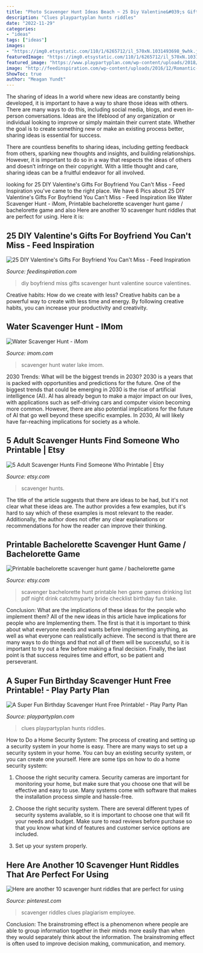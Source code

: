 ```yaml
---
title: "Photo Scavenger Hunt Ideas Beach ~ 25 Diy Valentine&#039;s Gifts For Boyfriend You Can&#039;t Miss"
description: "Clues playpartyplan hunts riddles"
date: "2022-11-29"
categories:
- "ideas"
tags: ["ideas"]
images:
- "https://img0.etsystatic.com/110/1/6265712/il_570xN.1031493698_9whk.jpg"
featuredImage: "https://img0.etsystatic.com/110/1/6265712/il_570xN.1031493698_9whk.jpg"
featured_image: "https://www.playpartyplan.com/wp-content/uploads/2018/06/birthday-scavenger-hunt-pins-4-of-4-610x1350.jpg"
image: "http://feedinspiration.com/wp-content/uploads/2016/12/Romantic-Scavenger-Hunt.jpg"
ShowToc: true
author: "Meagan Yundt"
---
```



The sharing of ideas
In a world where new ideas are constantly being developed, it is important to have a way to share those ideas with others. There are many ways to do this, including social media, blogs, and even in-person conversations.
Ideas are the lifeblood of any organization or individual looking to improve or simply maintain their current state. Whether the goal is to create something new or make an existing process better, sharing ideas is essential for success.

There are countless benefits to sharing ideas, including getting feedback from others, sparking new thoughts and insights, and building relationships. However, it is important to do so in a way that respects the ideas of others and doesn’t infringe on their copyright. With a little thought and care, sharing ideas can be a fruitful endeavor for all involved.

	

		
looking for 25 DIY Valentine&#039;s Gifts For Boyfriend You Can&#039;t Miss - Feed Inspiration you've came to the right place. We have 6 Pics about 25 DIY Valentine&#039;s Gifts For Boyfriend You Can&#039;t Miss - Feed Inspiration like Water Scavenger Hunt - iMom, Printable bachelorette scavenger hunt game / bachelorette game and also Here are another 10 scavenger hunt riddles that are perfect for using. Here it is:
		
    
## 25 DIY Valentine&#039;s Gifts For Boyfriend You Can&#039;t Miss - Feed Inspiration

<img loading=lazy src="http://feedinspiration.com/wp-content/uploads/2016/12/Romantic-Scavenger-Hunt.jpg" onerror="this.onerror=null;this.src='https://tse2.mm.bing.net/th?id=OIP.Z7lhdBllj_AcvRmVQ24XyQHaLc&amp;pid=15.1';" alt="25 DIY Valentine&#039;s Gifts For Boyfriend You Can&#039;t Miss - Feed Inspiration">

_Source: feedinspiration.com_

>diy boyfriend miss gifts scavenger hunt valentine source valentines. 

	

Creative habits: How do we create with less?
Creative habits can be a powerful way to create with less time and energy. By following creative habits, you can increase your productivity and creativity.

    
## Water Scavenger Hunt - IMom

<img loading=lazy src="http://www.imom.com/wp-content/uploads/2018/09/water-scavenger-hunt-lake-long.jpg" onerror="this.onerror=null;this.src='https://tse4.mm.bing.net/th?id=OIP.lb5P4ZOu3wq6wfq0VZhoOgHaFu&amp;pid=15.1';" alt="Water Scavenger Hunt - iMom">

_Source: imom.com_

>scavenger hunt water lake imom. 

	

2030 Trends: What will be the biggest trends in 2030?
2030 is a years that is packed with opportunities and predictions for the future. One of the biggest trends that could be emerging in 2030 is the rise of artificial intelligence (AI). AI has already begun to make a major impact on our lives, with applications such as self-driving cars and computer vision becoming more common. However, there are also potential implications for the future of AI that go well beyond these specific examples. In 2030, AI will likely have far-reaching implications for society as a whole.

    
## 5 Adult Scavenger Hunts Find Someone Who Printable | Etsy

<img loading=lazy src="https://i.etsystatic.com/19527921/r/il/dd3727/1773902358/il_794xN.1773902358_6jis.jpg" onerror="this.onerror=null;this.src='https://tse4.mm.bing.net/th?id=OIP.iodxYh_UbPrhmDSGjSKTYQHaJ4&amp;pid=15.1';" alt="5 Adult Scavenger Hunts Find Someone Who Printable | Etsy">

_Source: etsy.com_

>scavenger hunts. 

	

The title of the article suggests that there are ideas to be had, but it's not clear what these ideas are. The author provides a few examples, but it's hard to say which of these examples is most relevant to the reader. Additionally, the author does not offer any clear explanations or recommendations for how the reader can improve their thinking.

    
## Printable Bachelorette Scavenger Hunt Game / Bachelorette Game

<img loading=lazy src="https://img0.etsystatic.com/110/1/6265712/il_570xN.1031493698_9whk.jpg" onerror="this.onerror=null;this.src='https://tse4.mm.bing.net/th?id=OIP.D7FBasutY2bfC0x5QH0UPQHaKX&amp;pid=15.1';" alt="Printable bachelorette scavenger hunt game / bachelorette game">

_Source: etsy.com_

>scavenger bachelorette hunt printable hen game games drinking list pdf night drink catchmyparty bride checklist birthday fun take. 

	

Conclusion: What are the implications of these ideas for the people who implement them?
All of the new ideas in this article have implications for people who are Implementing them. The first is that it is important to think about what everyone needs and wants before implementing anything, as well as what everyone can realistically achieve. The second is that there are many ways to do things and that not all of them will be successful, so it is important to try out a few before making a final decision. Finally, the last point is that success requires time and effort, so be patient and perseverant.

    
## A Super Fun Birthday Scavenger Hunt Free Printable! - Play Party Plan

<img loading=lazy src="https://www.playpartyplan.com/wp-content/uploads/2018/06/birthday-scavenger-hunt-pins-4-of-4-610x1350.jpg" onerror="this.onerror=null;this.src='https://tse2.mm.bing.net/th?id=OIP.6wULTSRpuIhUZUAgW2HSeAHaQZ&amp;pid=15.1';" alt="A Super Fun Birthday Scavenger Hunt Free Printable! - Play Party Plan">

_Source: playpartyplan.com_

>clues playpartyplan hunts riddles. 

	

How to Do a Home Security System: The process of creating and setting up a security system in your home is easy.
There are many ways to set up a security system in your home. You can buy an existing security system, or you can create one yourself. Here are some tips on how to do a home security system:
1. Choose the right security camera. Security cameras are important for monitoring your home, but make sure that you choose one that will be effective and easy to use. Many systems come with software that makes the installation process simple and hassle-free.

2. Choose the right security system. There are several different types of security systems available, so it is important to choose one that will fit your needs and budget. Make sure to read reviews before purchase so that you know what kind of features and customer service options are included.

3. Set up your system properly.

    
## Here Are Another 10 Scavenger Hunt Riddles That Are Perfect For Using

<img loading=lazy src="https://i.pinimg.com/736x/cb/4f/ba/cb4fbac65586d35b7408a66286356824.jpg" onerror="this.onerror=null;this.src='https://tse3.mm.bing.net/th?id=OIP.E6hI1oWRY2BtmIAhY2_kfAHaHa&amp;pid=15.1';" alt="Here are another 10 scavenger hunt riddles that are perfect for using">

_Source: pinterest.com_

>scavenger riddles clues plagiarism employee. 

	

Conclusion:
The brainstroming effect is a phenomenon where people are able to group information together in their minds more easily than when they would separately think about the information. The brainstroming effect is often used to improve decision making, communication, and memory.

